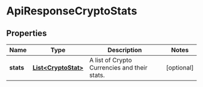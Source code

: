 
# ApiResponseCryptoStats

## Properties
Name | Type | Description | Notes
------------ | ------------- | ------------- | -------------
**stats** | [**List&lt;CryptoStat&gt;**](CryptoStat.md) | A list of Crypto Currencies and their stats. |  [optional]



